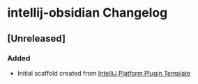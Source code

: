 <!-- Keep a Changelog guide -> https://keepachangelog.com -->

# intellij-obsidian Changelog

## [Unreleased]
### Added
- Initial scaffold created from [IntelliJ Platform Plugin Template](https://github.com/JetBrains/intellij-platform-plugin-template)
